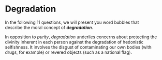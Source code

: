 # Degradation

In the following 11 questions, we will present you word bubbles that describe the moral concept of ***degradation***.

In opposition to *purity*, *degradation* underlies concerns about protecting the divinity inherent in each person against the degradation of hedonistic selfishness. It involves the disgust of contaminating our own bodies (with drugs, for example) or revered objects (such as a national flag).